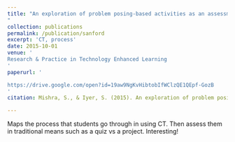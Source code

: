 ```yaml
---
title: "An exploration of problem posing-based activities as an assessment tool and as an instructional strategy.
"
collection: publications
permalink: /publication/sanford
excerpt: 'CT, process'
date: 2015-10-01
venue: '
Research & Practice in Technology Enhanced Learning
'
paperurl: '

https://drive.google.com/open?id=19aw9NgKvHibtobIfWClzQE1QEpf-GozB
'
citation: Mishra, S., & Iyer, S. (2015). An exploration of problem posing-based activities as an assessment tool and as an instructional strategy. Research and Practice in Technology Enhanced Learning, 10(1), 5.

---
```


Maps the process that students go through in using CT. Then assess them in traditional means such as a quiz vs a project. Interesting!
